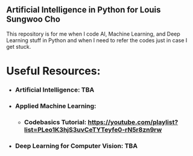 ## Artificial Intelligence in Python for Louis Sungwoo Cho

This repository is for me when I code AI, Machine Learning, and Deep Learning stuff in Python and when I need to refer the codes just in case I get stuck.

# Useful Resources:

- ### Artificial Intelligence: TBA
- ### Applied Machine Learning: 
  - ### Codebasics Tutorial: https://youtube.com/playlist?list=PLeo1K3hjS3uvCeTYTeyfe0-rN5r8zn9rw

- ### Deep Learning for Computer Vision: TBA

